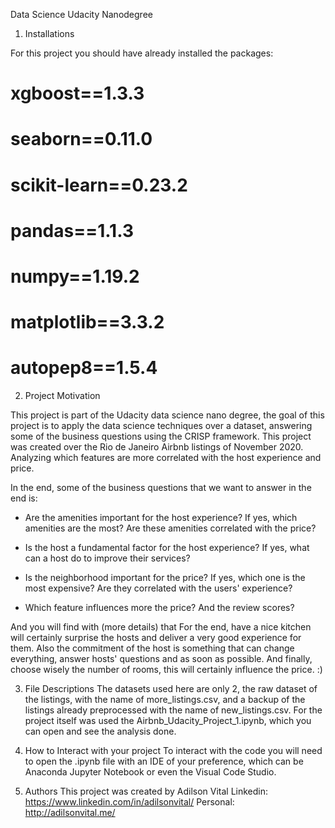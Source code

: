 Data Science Udacity Nanodegree 

1. Installations

For this project you should have already installed the packages:
# xgboost==1.3.3
# seaborn==0.11.0
# scikit-learn==0.23.2
# pandas==1.1.3
# numpy==1.19.2
# matplotlib==3.3.2
# autopep8==1.5.4


2. Project Motivation

This project is part of the Udacity data science nano degree, the goal of this project is to apply the data science
techniques over a dataset, answering some of the business questions using the CRISP framework.
This project was created over the Rio de Janeiro Airbnb listings of November 2020. Analyzing which features are more correlated
with the host experience and price.

In the end, some of the business questions that we want to answer in the end is:

- Are the amenities important for the host experience? If yes, which amenities are the most? Are these amenities correlated with the price?

- Is the host a fundamental factor for the host experience? If yes, what can a host do to improve their services?

- Is the neighborhood important for the price? If yes, which one is the most expensive? Are they correlated with the users' experience?

- Which feature influences more the price? And the review scores?

And you will find with (more details) that For the end, have a nice kitchen will certainly surprise the hosts and deliver a very good experience 
for them. Also the commitment of the host is something that can change everything, answer hosts' questions and as soon as possible. 
And finally, choose wisely the number of rooms, this will certainly influence the price. :)


3. File Descriptions
The datasets used here are only 2, the raw dataset of the listings, with the name of more_listings.csv, and a backup of the listings already 
preprocessed with the name of new_listings.csv. For the project itself was used the Airbnb_Udacity_Project_1.ipynb, which you can open and see
the analysis done.

4. How to Interact with your project
To interact with the code you will need to open the .ipynb file with an IDE of your preference, which can be Anaconda Jupyter Notebook or 
even the Visual Code Studio.

5. Authors
This project was created by Adilson Vital 
Linkedin: https://www.linkedin.com/in/adilsonvital/
Personal: http://adilsonvital.me/